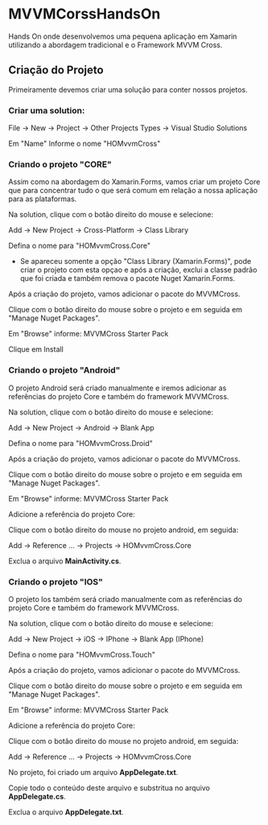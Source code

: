 # MVVMCorssHandsOn

Hands On onde desenvolvemos uma pequena aplicação em Xamarin utilizando a abordagem tradicional e o Framework MVVM Cross.

## Criação do Projeto

Primeiramente devemos criar uma solução para conter nossos projetos.

### Criar uma solution:

File -> New -> Project -> Other Projects Types -> Visual Studio Solutions

Em "Name" Informe o nome "HOMvvmCross"

### Criando o projeto "CORE"

Assim como na abordagem do Xamarin.Forms, vamos criar um projeto Core que para concentrar tudo o que será comum em relação a nossa aplicação para as plataformas.

Na solution, clique com o botão direito do mouse e selecione:

Add -> New Project -> Cross-Platform -> Class Library

Defina o nome para "HOMvvmCross.Core"

* Se apareceu somente a opção  "Class Library (Xamarin.Forms)", pode criar o projeto com esta opçao e após a criação, exclui a classe padrão que foi criada e também remova o pacote Nuget Xamarin.Forms.

Após a criação do projeto, vamos adicionar o pacote do MVVMCross.

Clique com o botão direito do mouse sobre o projeto e em seguida em "Manage Nuget Packages".

Em "Browse" informe: MVVMCross Starter Pack

Clique em Install

### Criando o projeto "Android"

O projeto Android será criado manualmente e iremos adicionar as referências do projeto Core e também do framework MVVMCross.

Na solution, clique com o botão direito do mouse e selecione:

Add -> New Project -> Android -> Blank App

Defina o nome para "HOMvvmCross.Droid"

Após a criação do projeto, vamos adicionar o pacote do MVVMCross.

Clique com o botão direito do mouse sobre o projeto e em seguida em "Manage Nuget Packages".

Em "Browse" informe: MVVMCross Starter Pack

Adicione a referência do projeto Core:

Clique com o botão direito do mouse no projeto android, em seguida:

Add -> Reference ... -> Projects -> HOMvvmCross.Core

Exclua o arquivo **MainActivity.cs**.


### Criando o projeto "IOS"

O projeto Ios também será criado manualmente com as referências do projeto Core e também do framework MVVMCross.

Na solution, clique com o botão direito do mouse e selecione:

Add -> New Project -> iOS -> IPhone -> Blank App (IPhone)

Defina o nome para "HOMvvmCross.Touch"

Após a criação do projeto, vamos adicionar o pacote do MVVMCross.

Clique com o botão direito do mouse sobre o projeto e em seguida em "Manage Nuget Packages".

Em "Browse" informe: MVVMCross Starter Pack

Adicione a referência do projeto Core:

Clique com o botão direito do mouse no projeto android, em seguida:

Add -> Reference ... -> Projects -> HOMvvmCross.Core

No projeto, foi criado um arquivo **AppDelegate.txt**.

Copie todo o conteúdo deste arquivo e substritua no arquivo **AppDelegate.cs**.

Exclua o arquivo **AppDelegate.txt**.